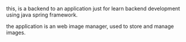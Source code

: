 this, is a backend to an application just for learn backend development using java spring framework. 

the application is an web image manager, used to store and manage images.

